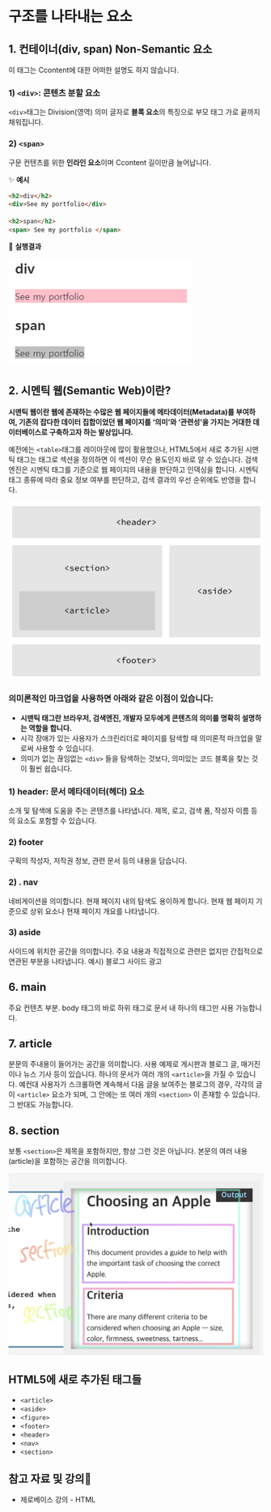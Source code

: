 # 구조를 나타내는 요소

## 1. 컨테이너(div, span) Non-Semantic 요소

이 태그는 Ccontent에 대한 어떠한 설명도 하지 않습니다.

### 1) `<div>`: 콘텐츠 분할 요소

`<div>`태그는 Division(영역) 의미 글자로 **블록 요소**의 특징으로 부모 태그 가로 끝까지 채워집니다.

### 2) `<span>`

구문 컨텐츠를 위한 **인라인 요소**이며 Ccontent 길이만큼 늘어납니다.

✨ **예시**

```html
<h2>div</h2>
<div>See my portfolio</div>

<h2>span</h2>
<span> See my portfolio </span>
```

🧪 **실행결과**

![div 예제](./images/div.png)

## 2. 시멘틱 웹(Semantic Web)이란?

**시맨틱 웹이란 웹에 존재하는 수많은 웹 페이지들에 메타데이터(Metadata)를 부여하여, 기존의 잡다한 데이터 집합이었던 웹 페이지를 ‘의미’와 ‘관련성’을 가지는 거대한 데이터베이스로 구축하고자 하는 발상입니다.**


예전에는 `<table>`태그를 레이아웃에 많이 활용했으나, HTML5에서 새로 추가된 시맨틱 태그는 태그로 섹션을 정의하면 이 섹션이 무슨 용도인지 바로 알 수 있습니다. 검색 엔진은 시멘틱 태그를 기준으로 웹 페이지의 내용을 판단하고 인덱싱을 합니다. 시멘틱 태그 종류에 따라 중요 정보 여부를 판단하고, 검색 결과의 우선 순위에도 반영을 합니다.


![HTML Semantic element 예제](./images/HTMLSemanticelement.png)

### 의미론적인 마크업을 사용하면 아래와 같은 이점이 있습니다:

- **시맨틱 태그란 브라우저, 검색엔진, 개발자 모두에게 콘텐츠의 의미를 명확히 설명하는 역할을 합니다.**
- 시각 장애가 있는 사용자가 스크린리더로 페이지를 탐색할 때 의미론적 마크업을 말로써 사용할 수 있습니다.
- 의미가 없는 끊임없는 `<div>` 들을 탐색하는 것보다, 의미있는 코드 블록을 찾는 것이 훨씬 쉽습니다.

### 1) header: 문서 메타데이터(헤더) 요소

소개 및 탐색에 도움을 주는 콘텐츠를 나타냅니다. 제목, 로고, 검색 폼, 작성자 이름 등의 요소도 포함할 수 있습니다.

### 2) footer

구획의 작성자, 저작권 정보, 관련 문서 등의 내용을 담습니다.

### 2) . nav

네비게이션을 의미합니다. 현재 페이지 내의 탐색도 용이하게 합니다. 현재 웹 페이지 기준으로 상위 요소나 현재 페이지 개요를 나타냅니다.

### 3) aside

사이드에 위치한 공간을 의미합니다. 주요 내용과 직접적으로 관련은 없지만 간접적으로 연관된 부분을 나타냅니다. 예시) 블로그 사이드 광고

## 6. main

주요 컨텐츠 부분. body 태그의 바로 하위 태그로 문서 내 하나의 태그만 사용 가능합니다.

## 7. article

분문의 주내용이 들어가는 공간을 의미합니다.
사용 예제로 게시판과 블로그 글, 매거진이나 뉴스 기사 등이 있습니다. 하나의 문서가 여러 개의 `<article>`을 가질 수 있습니다. 예컨대 사용자가 스크롤하면 계속해서 다음 글을 보여주는 블로그의 경우, 각각의 글이 `<article>` 요소가 되며, 그 안에는 또 여러 개의 `<section>` 이 존재할 수 있습니다. 그 반대도 가능합니다.

## 8. section

보통 `<section>`은 제목을 포함하지만, 항상 그런 것은 아닙니다. 본문의 여러 내용(article)을 포함하는 공간을 의미합니다.

![section 예제](./images/section.png)

## HTML5에 새로 추가된 태그들

- `<article>`
- `<aside>`
- `<figure>`
- `<footer>`
- `<header>`
- `<nav>`
- `<section>`


## 참고 자료 및 강의📑

- 제로베이스 강의 - HTML
